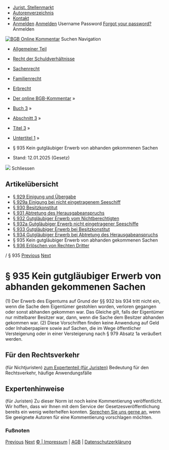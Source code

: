   * [Jurist. Stellenmarkt](https://bgb.kommentar.de/Buch-3/Abschnitt-3/Titel-3/Untertitel-1/</job-board> "Jurist. Stellenmarkt")
  * [Autorenverzeichnis](https://bgb.kommentar.de/Buch-3/Abschnitt-3/Titel-3/Untertitel-1/</Autorenverzeichnis> "Autorenverzeichnis")
  * [Kontakt](https://bgb.kommentar.de/Buch-3/Abschnitt-3/Titel-3/Untertitel-1/</Kontakt>)
  * [Anmelden](https://bgb.kommentar.de/Buch-3/Abschnitt-3/Titel-3/Untertitel-1/<#login> "show login form") [Anmelden](https://bgb.kommentar.de/Buch-3/Abschnitt-3/Titel-3/Untertitel-1/<#> "hide login form") Username Password
[Forgot your password?](https://bgb.kommentar.de/Buch-3/Abschnitt-3/Titel-3/Untertitel-1/</user/forgotpassword>) Anmelden 


[![BGB Online Kommentar](https://bgb.kommentar.de/extension/bgb/design/bgb/images/logo.png)](https://bgb.kommentar.de/Buch-3/Abschnitt-3/Titel-3/Untertitel-1/</> "BGB Online Kommentar")
Suchen
Navigation
  * [Allgemeiner Teil](https://bgb.kommentar.de/Buch-3/Abschnitt-3/Titel-3/Untertitel-1/</Buch-1>)
  * [Recht der Schuldverhältnisse](https://bgb.kommentar.de/Buch-3/Abschnitt-3/Titel-3/Untertitel-1/</Buch-2>)
  * [Sachenrecht](https://bgb.kommentar.de/Buch-3/Abschnitt-3/Titel-3/Untertitel-1/</Buch-3>)
  * [Familienrecht](https://bgb.kommentar.de/Buch-3/Abschnitt-3/Titel-3/Untertitel-1/</Buch-4>)
  * [Erbrecht](https://bgb.kommentar.de/Buch-3/Abschnitt-3/Titel-3/Untertitel-1/</Buch-5>)


  * [Der online BGB-Kommentar](https://bgb.kommentar.de/Buch-3/Abschnitt-3/Titel-3/Untertitel-1/</>) »
  * [Buch 3](https://bgb.kommentar.de/Buch-3/Abschnitt-3/Titel-3/Untertitel-1/</Buch-3>) »
  * [Abschnitt 3](https://bgb.kommentar.de/Buch-3/Abschnitt-3/Titel-3/Untertitel-1/</Buch-3/Abschnitt-3>) »
  * [Titel 3](https://bgb.kommentar.de/Buch-3/Abschnitt-3/Titel-3/Untertitel-1/</Buch-3/Abschnitt-3/Titel-3>) »
  * [Untertitel 1](https://bgb.kommentar.de/Buch-3/Abschnitt-3/Titel-3/Untertitel-1/</Buch-3/Abschnitt-3/Titel-3/Untertitel-1>) »
  * § 935 Kein gutgläubiger Erwerb von abhanden gekommenen Sachen 
  * Stand: 12.01.2025 (Gesetz) 


![](https://vg01.met.vgwort.de/na/1c9909529ead4f509072c06d9081a7d5)
Schliessen 
## Artikelübersicht
  * [ § 929 Einigung und Übergabe ](https://bgb.kommentar.de/Buch-3/Abschnitt-3/Titel-3/Untertitel-1/</Buch-3/Abschnitt-3/Titel-3/Untertitel-1/Einigung-und-Uebergabe>)
  * [ § 929a Einigung bei nicht eingetragenem Seeschiff ](https://bgb.kommentar.de/Buch-3/Abschnitt-3/Titel-3/Untertitel-1/</Buch-3/Abschnitt-3/Titel-3/Untertitel-1/Einigung-bei-nicht-eingetragenem-Seeschiff>)
  * [ § 930 Besitzkonstitut ](https://bgb.kommentar.de/Buch-3/Abschnitt-3/Titel-3/Untertitel-1/</Buch-3/Abschnitt-3/Titel-3/Untertitel-1/Besitzkonstitut>)
  * [ § 931 Abtretung des Herausgabeanspruchs ](https://bgb.kommentar.de/Buch-3/Abschnitt-3/Titel-3/Untertitel-1/</Buch-3/Abschnitt-3/Titel-3/Untertitel-1/Abtretung-des-Herausgabeanspruchs>)
  * [ § 932 Gutgläubiger Erwerb vom Nichtberechtigten ](https://bgb.kommentar.de/Buch-3/Abschnitt-3/Titel-3/Untertitel-1/</Buch-3/Abschnitt-3/Titel-3/Untertitel-1/Gutglaeubiger-Erwerb-vom-Nichtberechtigten>)
  * [ § 932a Gutgläubiger Erwerb nicht eingetragener Seeschiffe ](https://bgb.kommentar.de/Buch-3/Abschnitt-3/Titel-3/Untertitel-1/</Buch-3/Abschnitt-3/Titel-3/Untertitel-1/Gutglaeubiger-Erwerb-nicht-eingetragener-Seeschiffe>)
  * [ § 933 Gutgläubiger Erwerb bei Besitzkonstitut ](https://bgb.kommentar.de/Buch-3/Abschnitt-3/Titel-3/Untertitel-1/</Buch-3/Abschnitt-3/Titel-3/Untertitel-1/Gutglaeubiger-Erwerb-bei-Besitzkonstitut>)
  * [ § 934 Gutgläubiger Erwerb bei Abtretung des Herausgabeanspruchs ](https://bgb.kommentar.de/Buch-3/Abschnitt-3/Titel-3/Untertitel-1/</Buch-3/Abschnitt-3/Titel-3/Untertitel-1/Gutglaeubiger-Erwerb-bei-Abtretung-des-Herausgabeanspruchs>)
  * § 935 Kein gutgläubiger Erwerb von abhanden gekommenen Sachen 
  * [ § 936 Erlöschen von Rechten Dritter ](https://bgb.kommentar.de/Buch-3/Abschnitt-3/Titel-3/Untertitel-1/</Buch-3/Abschnitt-3/Titel-3/Untertitel-1/Erloeschen-von-Rechten-Dritter>)


/ § 935 
[Previous](https://bgb.kommentar.de/Buch-3/Abschnitt-3/Titel-3/Untertitel-1/</Buch-3/Abschnitt-3/Titel-3/Untertitel-1/Gutglaeubiger-Erwerb-bei-Abtretung-des-Herausgabeanspruchs> "§ 934 Gutgläubiger Erwerb bei Abtretung des Herausgabeanspruchs") [Next](https://bgb.kommentar.de/Buch-3/Abschnitt-3/Titel-3/Untertitel-1/</Buch-3/Abschnitt-3/Titel-3/Untertitel-1/Erloeschen-von-Rechten-Dritter> "§ 936 Erlöschen von Rechten Dritter")
# § 935 Kein gutgläubiger Erwerb von abhanden gekommenen Sachen
(1) Der Erwerb des Eigentums auf Grund der §§ 932 bis 934 tritt nicht ein, wenn die Sache dem Eigentümer gestohlen worden, verloren gegangen oder sonst abhanden gekommen war. Das Gleiche gilt, falls der Eigentümer nur mittelbarer Besitzer war, dann, wenn die Sache dem Besitzer abhanden gekommen war.
(2) Diese Vorschriften finden keine Anwendung auf Geld oder Inhaberpapiere sowie auf Sachen, die im Wege öffentlicher Versteigerung oder in einer Versteigerung nach § 979 Absatz 1a veräußert werden.
## Für den Rechtsverkehr 
(für Nichtjuristen)
[zum Expertenteil (für Juristen)](https://bgb.kommentar.de/Buch-3/Abschnitt-3/Titel-3/Untertitel-1/<#expertenhinweise>)
Bedeutung für den Rechtsverkehr, häufige Anwendungsfälle
## Expertenhinweise
(für Juristen)
Zu dieser Norm ist noch keine Kommentierung veröffentlicht. Wir hoffen, dass wir Ihnen mit dem Service der Gesetzesveröffentlichung bereits ein wenig weiterhelfen konnten. [Sprechen Sie uns gerne an](https://bgb.kommentar.de/Buch-3/Abschnitt-3/Titel-3/Untertitel-1/</Kontakt>), wenn Sie geeignete Autoren für eine Kommentierung vorschlagen möchten. 
### Fußnoten
[Previous](https://bgb.kommentar.de/Buch-3/Abschnitt-3/Titel-3/Untertitel-1/</Buch-3/Abschnitt-3/Titel-3/Untertitel-1/Gutglaeubiger-Erwerb-bei-Abtretung-des-Herausgabeanspruchs> "§ 934 Gutgläubiger Erwerb bei Abtretung des Herausgabeanspruchs") [Next](https://bgb.kommentar.de/Buch-3/Abschnitt-3/Titel-3/Untertitel-1/</Buch-3/Abschnitt-3/Titel-3/Untertitel-1/Erloeschen-von-Rechten-Dritter> "§ 936 Erlöschen von Rechten Dritter")
[© | Impressum](https://bgb.kommentar.de/Buch-3/Abschnitt-3/Titel-3/Untertitel-1/</Kontakt>) | [AGB](https://bgb.kommentar.de/Buch-3/Abschnitt-3/Titel-3/Untertitel-1/</AGB>) | [Datenschutzerklärung](https://bgb.kommentar.de/Buch-3/Abschnitt-3/Titel-3/Untertitel-1/</Datenschutzerklaerung-fuer-Leser>)
